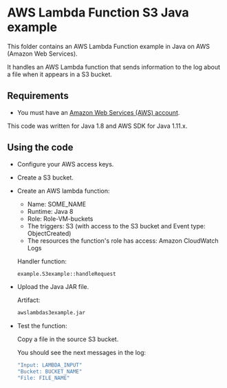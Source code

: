 # AWS Lambda Function S3 Java example

This folder contains an AWS Lambda Function example in Java on AWS (Amazon Web Services).

It handles an AWS Lambda function that sends information to the log about a file when it appears in a S3 bucket.

## Requirements

* You must have an [Amazon Web Services (AWS) account](http://aws.amazon.com/).

This code was written for Java 1.8 and AWS SDK for Java 1.11.x.

## Using the code

* Configure your AWS access keys.

* Create a S3 bucket.

* Create an AWS lambda function:
  * Name: SOME_NAME
  * Runtime: Java 8
  * Role: Role-VM-buckets
  * The triggers: S3 (with access to the S3 bucket and Event type: ObjectCreated)
  * The resources the function's role has access: Amazon CloudWatch Logs

  Handler function:

  ```bash
  example.S3example::handleRequest
  ```

* Upload the Java JAR file.

  Artifact:

  ```bash
  awslambdas3example.jar
  ```

* Test the function:

  Copy a file in the source S3 bucket.

  You should see the next messages in the log:

  ```bash
  "Input: LAMBDA_INPUT"
  "Bucket: BUCKET_NAME"
  "File: FILE_NAME"
  ```